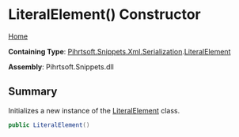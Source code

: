 # LiteralElement\(\) Constructor

[Home](../../../../../../README.md#_top)

**Containing Type**: [Pihrtsoft.Snippets.Xml.Serialization](../../README.md#_top)\.[LiteralElement](../README.md#_top)

**Assembly**: Pihrtsoft\.Snippets\.dll

## Summary

Initializes a new instance of the [LiteralElement](../README.md#_top) class\.

```csharp
public LiteralElement()
```


